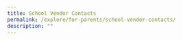 ```yaml
---
title: School Vendor Contacts
permalink: /explore/for-parents/school-vendor-contacts/
description: ""
---
```

